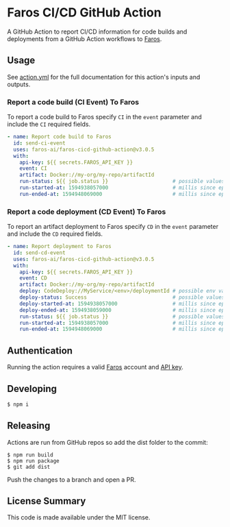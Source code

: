 # Faros CI/CD GitHub Action

A GitHub Action to report CI/CD information for code builds and deployments from a GitHub Action workflows to [Faros](https://www.faros.ai).

## Usage

See [action.yml](action.yml) for the full documentation for this action's inputs and outputs.

### Report a code build (CI Event) To Faros

To report a code build to Faros specify `CI` in the `event` parameter and include the `CI` required fields.

```yaml
- name: Report code build to Faros
  id: send-ci-event
  uses: faros-ai/faros-cicd-github-action@v3.0.5
  with:
    api-key: ${{ secrets.FAROS_API_KEY }}
    event: CI
    artifact: Docker://my-org/my-repo/artifactId
    run-status: ${{ job.status }}                     # possible values - Success, Failed, Canceled
    run-started-at: 1594938057000                     # millis since epoch, ISO-8601 string or 'Now'
    run-ended-at: 1594948069000                       # millis since epoch, ISO-8601 string or 'Now'
```

### Report a code deployment (CD Event) To Faros

To report an artifact deployment to Faros specify `CD` in the `event` parameter and include the `CD` required fields.

```yaml
- name: Report deployment to Faros
  id: send-cd-event
  uses: faros-ai/faros-cicd-github-action@v3.0.5
  with:
    api-key: ${{ secrets.FAROS_API_KEY }}
    event: CD
    artifact: Docker://my-org/my-repo/artifactId
    deploy: CodeDeploy://MyService/<env>/deploymentId # possible env values - Dev, Prod, Staging, QA
    deploy-status: Success                            # possible values - Success, Failed, Canceled
    deploy-started-at: 1594938057000                  # millis since epoch, ISO-8601 string or 'Now'
    deploy-ended-at: 1594938059000                    # millis since epoch, ISO-8601 string or 'Now'
    run-status: ${{ job.status }}                     # possible values - Success, Failed, Canceled
    run-started-at: 1594938057000                     # millis since epoch, ISO-8601 string or 'Now'
    run-ended-at: 1594948069000                       # millis since epoch, ISO-8601 string or 'Now'
```

## Authentication

Running the action requires a valid [Faros](https://www.faros.ai) account and [API key](https://docs.faros.ai/reference/getting-api-access).

## Developing

```sh
$ npm i
```

## Releasing

Actions are run from GitHub repos so add the dist folder to the commit:

```
$ npm run build
$ npm run package
$ git add dist
```

Push the changes to a branch and open a PR.

## License Summary

This code is made available under the MIT license.

